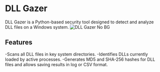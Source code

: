 # DLL Gazer
DLL Gazer is a Python-based security tool designed to detect and analyze DLL files on a Windows system.
![DLL Gazer No BG](https://github.com/user-attachments/assets/c4418f50-f773-4777-a96d-acca92723799)
## Features
-Scans all DLL files in key system directories.
-Identifies DLLs currently loaded by active processes.
-Generates MD5 and SHA-256 hashes for DLL files and allows saving results in log or CSV format.
